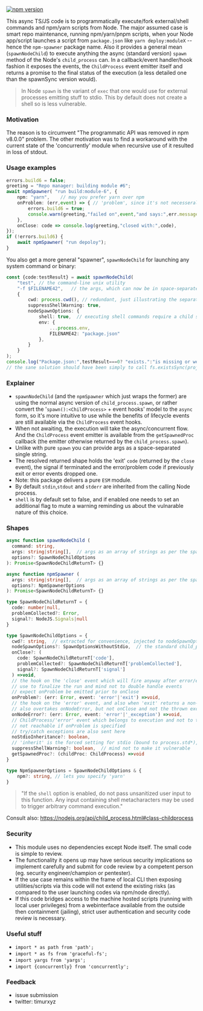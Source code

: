 [![npm version](https://badge.fury.io/js/npm-spawner.svg)](https://badge.fury.io/js/npm-spawner)

This async TS/JS code is to programmatically execute/fork external/shell commands and npm/yarn scripts from Node. The major assumed case is smart repo maintenance, running npm/yarn/pnpm scripts, when your Node app/script launches a script from ``package.json`` like ``yarn deploy:moduleX`` -- hence the ``npm-spawner`` package name. Also it provides a general mean (``spawnNodeChild``) to execute anything the async (standard version) ``spawn`` method of the Node's ``child_process`` can. In a callback/event handler/hook fashion it exposes the events, the ``ChildProcess`` event emitter itself and returns a promise to the final status of the execution (a less detailed one than the spawnSync version would). 

> In Node ``spawn`` is the variant of ``exec`` that one would use for external processes emitting stuff to stdio. This by default does not create a shell so is less vulnerable.

### Motivation

The reason is to circumvent "The programmatic API was removed in npm v8.0.0" problem. The other motivation was to find a workaround with the current state of the 'concurrently' module when recursive use of it resulted in loss of stdout.

### Usage examples

```typescript
errors.build6 = false;
greeting = "Repo manager: building module #6";
await npmSpawner( "run build:module-6", {
    npm: "yarn",    // may you prefer yarn over npm
    onProblem: (err,event) => { // 'problem', since it's not necesseraly an error
        errors.build6 = true;
        console.warn(greeting,"failed on",event,"and says:",err.message);
    },
    onClose: code => console.log(greeting,"closed with:",code),
});
if (!errors.build6) {
    await npmSpawner( "run depoloy");
} 
```

You also get a more general "spawner", ``spawnNodeChild`` for launching any system command or binary:
```typescript
const {code:testResult} = await spawnNodeChild(
    "test", // the command-line unix utility
    "-f $FILENAME42",   // the args, which can now be in space-separated normal form
    {
        cwd: process.cwd(), // redundant, just illustrating the separate cwd option
        suppressShellWarning: true,
        nodeSpawnOptions: {
            shell: true,  // executing shell commands require a child shell many times
            env: {
                ...process.env,
                FILENAME42: "package.json"
            },
        }
    }
);
console.log("Package.json:",testResult===0? "exists.":"is missing or we otherwise failed to test it.");
// the sane solution should have been simply to call fs.existsSync(projectPackageJsonPath) :))
```

### Explainer 

* ```spawnNodeChild``` (and the ``npmSpawner`` which just wraps the former) are using the normal async version of ``child_process.spawn``, or rather convert the '``spawn():<ChildProcess>`` + event hooks' model to the ``async`` form, so it's more intuitive to use while the benefits of lifecycle events are still available via the ``ChildProcess`` event hooks.
* When not awaiting, the execution will take the async/concurrent flow. And the ``ChildProcess`` event emitter is available from the ``getSpawnedProc`` callback (the emitter otherwise returned by the ``child_process.spawn``).
* Unlike with pure ``spawn`` you can provide args as a space-separated single string.
* The resolved returned shape holds the 'exit' ``code`` (returned by the ``close`` event), the signal if terminated and the error/problem code if previously exit or error events dropped one.
* Note: this package delivers a pure ``ESM`` module.
* By default ``stdin``,``stdout`` and ``stderr`` are inherited from the calling Node process.
* ``shell`` is by default set to false, and if enabled one needs to set an additional flag to mute a warning reminding us about the vulnarable nature of this choice.

### Shapes



```typescript
async function spawnNodeChild (
  command: string,
  args: string|string[],  // args as an array of strings as per the spawn signature, or a string with space separated args
  options?: SpawnNodeChildOptions
): Promise<SpawnNodeChildReturnT> {}

async function npmSpawner (
  args: string|string[],  // args as an array of strings as per the spawn signature, or a string with space separated args
  options?: NpmSpawnerOptions
): Promise<SpawnNodeChildReturnT> {}

type SpawnNodeChildReturnT = {
  code: number|null,
  problemCollected?: Error,
  signal?: NodeJS.Signals|null
}

type SpawnNodeChildOptions = {
  cwd?: string,  // extracted for convenience, injected to nodeSpawnOptions.cwd
  nodeSpawnOptions?: SpawnOptionsWithoutStdio,  // the standard child_process.spawnSync options
  onClose?: (
    code: SpawnNodeChildReturnT['code'],
    problemCollected?: SpawnNodeChildReturnT['problemCollected'],
    signal?: SpawnNodeChildReturnT['signal']
  ) =>void,
  // the hook on the 'close' event which will fire anyway after error/exit/problem (except the exception probably), 
  // use to finalize the run and mind not to double handle events
  // expect onProblem be emitted prior to onClose
  onProblem?: (err: Error, event: 'error'|'exit') =>void,
  // the hook on the 'error' event, and also when 'exit' returns a non-zero exit code 
  // also overtakes onNodeError, but not onClose and not the thrown exceptions
  onNodeError?: (err: Error, event: 'error'|'_exception') =>void,
  // ChildProcess/'error' event which belongs to execution and not to the error events with the command
  // not reachable if onProblem is specified
  // try/catch exceptions are also sent here
  noStdioInheritance?: boolean,
  // 'inherit' is the forced setting for stdio (bound to process.std*), this resets the behaviour to undefined
  suppressShellWarning?: boolean,  // mind not to make it vulnerable
  getSpawnedProc?: (childProc: ChildProcess) =>void
}

type NpmSpawnerOptions = SpawnNodeChildOptions & {
    npm?: string, // lets you specify 'yarn'
}
```

> "If the ``shell`` option is enabled, do not pass unsanitized user input to this function. Any input containing shell metacharacters may be used to trigger arbitrary command execution."
> 
Consult also: https://nodejs.org/api/child_process.html#class-childprocess

### Security

* This module uses no dependencies except Node itself. The small code is simple to review.
* The functionality it opens up may have serious security implications so implement carefully and submit for code review by a competent person (eg. security engineer/champion or pentester).
* If the use case remains within the frame of local CLI then exposing utilities/scripts via this code will not extend the existing risks (as compared to the user launching codes via npm/node directly).
* If this code bridges access to the machine hosted scripts (running with local user privileges) from a webinterface available from the outside then containment (jailing), strict user authentication and security code review is necessary.

### Useful stuff
* ``import * as path from 'path';``
* ``import * as fs from 'graceful-fs';``
* ``import yargs from 'yargs';``
* ``import {concurrently} from 'concurrently';``

### Feedback
* issue submission
* twitter: timurxyz
